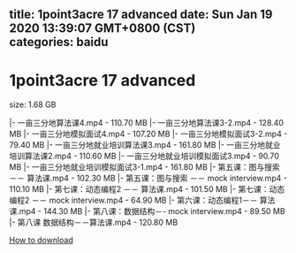 
title: 1point3acre 17 advanced
date: Sun Jan 19 2020 13:39:07 GMT+0800 (CST)    
categories: baidu
---

# 1point3acre 17 advanced
size: 1.68 GB
 
 
|- 一亩三分地算法课4.mp4 - 110.70 MB
|- 一亩三分地算法课3-2.mp4 - 128.40 MB
|- 一亩三分地模拟面试4.mp4 - 107.20 MB
|- 一亩三分地模拟面试3-2.mp4 - 79.40 MB
|- 一亩三分地就业培训算法课3.mp4 - 161.80 MB
|- 一亩三分地就业培训算法课2.mp4 - 110.60 MB
|- 一亩三分地就业培训模拟面试3.mp4 - 90.70 MB
|- 一亩三分地就业培训模拟面试3-1.mp4 - 161.80 MB
|- 第五课：图与搜索 －－ 算法课.mp4 - 102.30 MB
|- 第五课：图与搜索 －－ mock interview.mp4 - 110.10 MB
|- 第七课：动态编程2 －－ 算法课.mp4 - 101.50 MB
|- 第七课：动态编程2 －－ mock interview.mp4 - 64.90 MB
|- 第六课：动态编程1－－ 算法课.mp4 - 144.30 MB
|- 第八课：数据结构－- mock interview.mp4 - 89.50 MB
|- 第八课 数据结构－－算法课.mp4 - 120.80 MB

[How to download](https://bpcam.bemobtrk.com/go/2ceec3aa-1ca2-46d6-b9ff-aaa5c184517c?jno=2436)